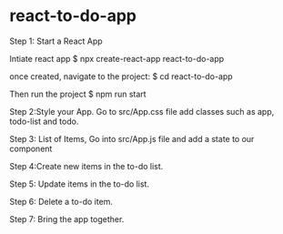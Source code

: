 # react-to-do-app

Step 1: Start a React App

Intiate react app
$ npx create-react-app react-to-do-app

once created, navigate to the project:
$ cd react-to-do-app

Then run the project
$ npm run start

Step 2:Style your App. Go to src/App.css file add classes such as app, todo-list and todo.

Step 3: List of Items, Go into src/App.js file and add a state to our component

Step 4:Create new items in the to-do list.

Step 5: Update items in the to-do list.

Step 6: Delete a to-do item.

Step 7: Bring the app together.


